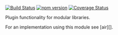 [![Build Status](https://travis-ci.org/tmpfs/zephyr.svg)](https://travis-ci.org/tmpfs/zephyr)
[![npm version](http://img.shields.io/npm/v/zephyr.svg)](https://npmjs.org/package/zephyr)
[![Coverage Status](https://coveralls.io/repos/tmpfs/zephyr/badge.svg?branch=master&service=github&v=3)](https://coveralls.io/github/tmpfs/zephyr?branch=master)

Plugin functionality for modular libraries.

For an implementation using this module see [air][].
